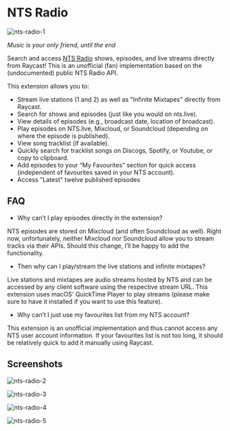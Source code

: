 # NTS Radio

![nts-radio-1](https://user-images.githubusercontent.com/13831998/236661309-eb8f1b52-0e2f-4962-b4f1-c8a3b2e69825.png)


_Music is your only friend, until the end_

Search and access [NTS Radio](https://www.nts.live) shows, episodes, and live streams directly from Raycast! This is an unofficial (fan) implementation based on the (undocumented) public NTS Radio API.

This extension allows you to:

- Stream live stations (1 and 2) as well as "Infinite Mixtapes" directly from Raycast.
- Search for shows and episodes (just like you would on nts.live).
- View details of episodes (e.g., broadcast date, location of broadcast).
- Play episodes on NTS.live, Mixcloud, or Soundcloud (depending on where the episode is published).
- View song tracklist (if available).
- Quickly search for tracklist songs on Discogs, Spotify, or Youtube, or copy to clipboard.
- Add episodes to your “My Favourites” section for quick access (independent of favourites saved in your NTS account).
- Access "Latest" twelve published episodes

## FAQ

- Why can’t I play episodes directly in the extension?

NTS episodes are stored on Mixcloud (and often Soundcloud as well). Right now, unfortunately, neither Mixcloud nor Soundcloud allow you to stream tracks via their APIs. Should this change, I’ll be happy to add the functionality.

- Then why can I play/stream the live stations and infinite mixtapes?

Live stations and mixtapes are audio streams hosted by NTS and can be accessed by any client software using the respective stream URL. This extension uses macOS' QuickTime Player to play streams (please make sure to have it installed if you want to use this feature).

- Why can’t I just use my favourites list from my NTS account?

This extension is an unofficial implementation and thus cannot access any NTS user account information. If your favourites list is not too long, it should be relatively quick to add it manually using Raycast.

## Screenshots

![nts-radio-2](https://user-images.githubusercontent.com/13831998/236661328-8acbb585-58a9-4418-bc2e-0c832e407129.png)

![nts-radio-3](https://user-images.githubusercontent.com/13831998/236661330-64632fa0-e2aa-4ab4-8925-4720ac41c518.png)

![nts-radio-4](https://user-images.githubusercontent.com/13831998/236661337-d06cefeb-9b06-47bf-9fb2-ee7fac2e4199.png)

![nts-radio-5](https://user-images.githubusercontent.com/13831998/236661341-3da24e94-b5da-4bd6-a7ae-a931e892ded7.png)

